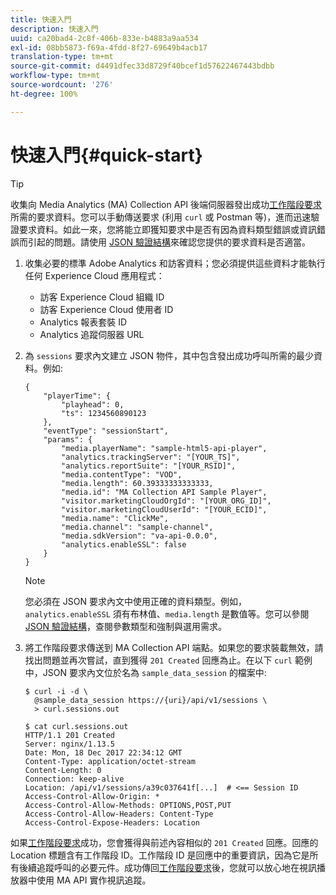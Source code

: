 ```yaml
---
title: 快速入門
description: 快速入門
uuid: ca20bad4-2c8f-406b-833e-b4883a9aa534
exl-id: 08bb5873-f69a-4fdd-8f27-69649b4acb17
translation-type: tm+mt
source-git-commit: d4491dfec33d8729f40bcef1d57622467443bdbb
workflow-type: tm+mt
source-wordcount: '276'
ht-degree: 100%

---
```


# 快速入門{#quick-start}

>[!TIP]
>
>收集向 Media Analytics (MA) Collection API 後端伺服器發出成功[工作階段要求](/help/media-collection-api/mc-api-ref/mc-api-sessions-req.md)所需的要求資料。您可以手動傳送要求 (利用 `curl` 或 Postman 等)，進而迅速驗證要求資料。如此一來，您將能立即獲知要求中是否有因為資料類型錯誤或資訊錯誤而引起的問題。請使用 [JSON 驗證結構](/help/media-collection-api/mc-api-ref/mc-api-json-validation.md)來確認您提供的要求資料是否適當。

1. 收集必要的標準 Adobe Analytics 和訪客資料；您必須提供這些資料才能執行任何 Experience Cloud 應用程式：

   * 訪客 Experience Cloud 組織 ID
   * 訪客 Experience Cloud 使用者 ID
   * Analytics 報表套裝 ID
   * Analytics 追蹤伺服器 URL

1. 為 `sessions` 要求內文建立 JSON 物件，其中包含發出成功呼叫所需的最少資料。例如:

   ```
   { 
       "playerTime": { 
           "playhead": 0, 
           "ts": 1234560890123 
       }, 
       "eventType": "sessionStart", 
       "params": { 
           "media.playerName": "sample-html5-api-player", 
           "analytics.trackingServer": "[YOUR_TS]", 
           "analytics.reportSuite": "[YOUR_RSID]", 
           "media.contentType": "VOD", 
           "media.length": 60.39333333333333, 
           "media.id": "MA Collection API Sample Player", 
           "visitor.marketingCloudOrgId": "[YOUR_ORG_ID]", 
           "visitor.marketingCloudUserId": "[YOUR_ECID]",
           "media.name": "ClickMe", 
           "media.channel": "sample-channel", 
           "media.sdkVersion": "va-api-0.0.0", 
           "analytics.enableSSL": false 
       } 
   }
   ```

   >[!NOTE]
   >
   >您必須在 JSON 要求內文中使用正確的資料類型。例如，`analytics.enableSSL` 須有布林值、`media.length` 是數值等。您可以參閱 [JSON 驗證結構](/help/media-collection-api/mc-api-impl/mc-api-validate-reqs.md)，查閱參數類型和強制與選用需求。

1. 將工作階段要求傳送到 MA Collection API 端點。如果您的要求裝載無效，請找出問題並再次嘗試，直到獲得 `201 Created` 回應為止。在以下 `curl` 範例中，JSON 要求內文位於名為 `sample_data_session` 的檔案中:

   ```
   $ curl -i -d \ 
     @sample_data_session https://{uri}/api/v1/sessions \ 
     > curl.sessions.out 
   
   $ cat curl.sessions.out 
   HTTP/1.1 201 Created 
   Server: nginx/1.13.5 
   Date: Mon, 18 Dec 2017 22:34:12 GMT 
   Content-Type: application/octet-stream 
   Content-Length: 0 
   Connection: keep-alive 
   Location: /api/v1/sessions/a39c037641f[...]  # <== Session ID  
   Access-Control-Allow-Origin: * 
   Access-Control-Allow-Methods: OPTIONS,POST,PUT 
   Access-Control-Allow-Headers: Content-Type 
   Access-Control-Expose-Headers: Location
   ```

如果[工作階段要求](/help/media-collection-api/mc-api-ref/mc-api-sessions-req.md)成功，您會獲得與前述內容相似的 `201 Created` 回應。回應的 Location 標題含有工作階段 ID。工作階段 ID 是回應中的重要資訊，因為它是所有後續追蹤呼叫的必要元件。成功傳回[工作階段要求](/help/media-collection-api/mc-api-ref/mc-api-sessions-req.md)後，您就可以放心地在視訊播放器中使用 MA API 實作視訊追蹤。
